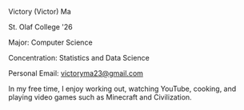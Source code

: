 Victory (Victor) Ma

St. Olaf College '26

Major: Computer Science

Concentration: Statistics and Data Science

Personal Email: victoryma23@gmail.com

In my free time, I enjoy working out, watching YouTube, cooking, and playing video games such as Minecraft and Civilization.

<!---
VictoryMa8/VictoryMa8 is a ✨ special ✨ repository because its `README.md` (this file) appears on your GitHub profile.
You can click the Preview link to take a look at your changes.
--->
